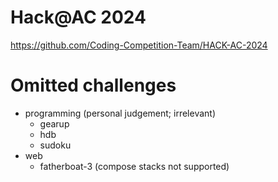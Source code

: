 # Hack@AC 2024

https://github.com/Coding-Competition-Team/HACK-AC-2024

# Omitted challenges

- programming (personal judgement; irrelevant)
  - gearup
  - hdb
  - sudoku
- web
  - fatherboat-3 (compose stacks not supported)